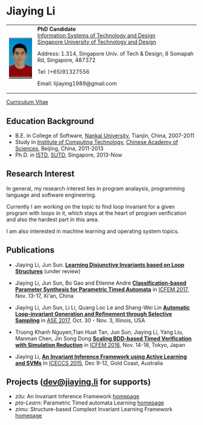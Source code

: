 # Jiaying Li
<table width="68%" border="0" cellpadding="0">
<tr valigh="top" aligh="left">
<td><IMG SRC="./photo.png" width="100"><br></td>
<td>
<div>
<b>PhD Candidate</b> <BR> 
<a href="https://istd.sutd.edu.sg/">Information Systems of Technology and Design</a><BR>
<a href="http://www.sutd.edu.sg/">Singapore University of Technology and Design</a>
<P>Address: 1.314, Singapore Univ. of Tech & Design, 8 Somapah Rd, Singapore, 487372<BR>
<P>Tel: (+65)91327556<BR>
<P>Email: lijiaying1989@gmail.com<BR>
</div>
</td>
</tr>
</table>

[Curriculum Vitae](http://lijiaying.github.io/cv.pdf)


## Education Background
* B.E. in College of Software, [Nankai University](http://www.nankai.edu.cn), Tianjin, China, 2007-2011
* Study in [Institute of Computing Technology](http://english.ict.cas.cn/), [Chinese Academy of Sciences](http://english.cas.cn/), Beijing, China, 2011-2013
* Ph.D. in [ISTD](https://istd.sutd.edu.sg/), [SUTD](http://www.sutd.edu.sg/), Singapore, 2013-Now


## Research Interest
In general, my research interest lies in program analaysis, programming language and software engineering. 

Currently I am working on the topic to find loop invariant for a given program with loops in it, which stays at the heart of program verification and also the hardest part in this area.

I am also interested in machine learning and operating system topics.


## Publications
* Jiaying Li, Jun Sun. 
[**Learning Disjunctive Invariants based on Loop Structures**](http://lijiaying.github.io/papers/icse18.pdf) (under review)

* Jiaying Li, Jun Sun, Bo Gao and Etienne Andre
[**Classification-based Parameter Synthesis for Parametric Timed Automata**](http://lijiaying.github.io/papers/icfem17.pdf)
in [ICFEM 2017](http://ictt.xidian.edu.cn/icfem2017/), Nov. 13-17, Xi'an, China

* Jiaying Li, Jun Sun, Li Li, Quang Loc Le and Shang-Wei Lin 
[**Automatic Loop-invariant Generation and Refinement through Selective Sampling**](http://lijiaying.github.io/papers/ase17.pdf)
in [ASE 2017](http://ase2017.org/), Oct. 30 - Nov. 3, Illinois, USA

* Truong Khanh Nguyen,Tian Huat Tan, Jun Sun, Jiaying Li, Yang Liu, Manman Chen, Jin Song Dong
[**Scaling BDD-based Timed Verification with Simulation Reduction**](http://lijiaying.github.io/papers/icfem16.pdf)
in [ICFEM 2016](http://icfem2016.xyz/), Nov. 14-18, Tokyo, Japan

* Jiaying Li, 
[**An Invariant Inference Framework using Active Learning and SVMs**](http://lijiaying.github.io/papers/iceccs15.pdf)
In [ICECCS 2015](http://iceccs2015.monash.edu.au/2015/index.jsp), Dec 9-12, Gold Coast, Australia


## Projects (dev@jiaying.li for supports)
* *zilu*: An Invariant Inference Framework [homepage](https://github.com/lijiaying/ZILU)
* *pta-Learn*: Parametric Timed automata Learning [homepage](https://github.com/lijiaying/pta-Learn)
* *zimu*: Structure-based Complext Invariant Learning Framework [homepage](https://github.com/lijiaying/zimu)
